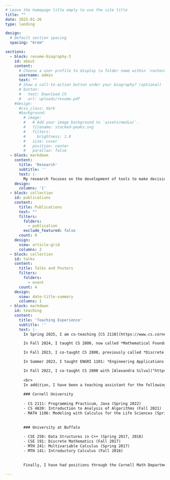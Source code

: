 ```yaml
---
# Leave the homepage title empty to use the site title
title: ""
date: 2025-01-26
type: landing

design:
  # Default section spacing
  spacing: "6rem"

sections:
  - block: resume-biography-3
    id: about
    content:
      # Choose a user profile to display (a folder name within `content/authors/`)
      username: admin
      text: ""
      # Show a call-to-action button under your biography? (optional)
      # button:
      #   text: Download CV
      #   url: uploads/resume.pdf
    #design:
      #css_class: dark
      #background:
        # image:
        #   # Add your image background to `assets/media/`.
        #   filename: stacked-peaks.svg
        #   filters:
        #     brightness: 1.0
        #   size: cover
        #   position: center
        #   parallax: false
  - block: markdown
    content:
      title: 'Research'
      subtitle: ''
      text: |-
        My research focuses on the development of tools to make decisions with societal implications. This ranges from developing algorithms for online team formation, finding ways to fairly distribute goods in settings such as public health and education where the normative allocation criteria are often at odds, and using statistical tools from causal inference to estimate the effectiveness of an intervention that propogates through a social interference network. I seek to understand the combinatorial structure inherent in all of these problems so that I can leverage it to design better algorithms and estimators. 
    design:
      columns: '1'
  - block: collection
    id: publications
    content:
      title: Publications
      text: ""
      filters:
        folders:
          - publication
        exclude_featured: false
      count: 0
    design:
      view: article-grid
      columns: 2
  - block: collection
    id: talks
    content:
      title: Talks and Posters
      filters:
        folders:
          - event
      count: 4
    design:
      view: date-title-summary
      columns: 1
  - block: markdown
    id: teaching
    content: 
      title: 'Teaching Experience'
      subtitle: ''
      text: |-
        In Spring 2025, I am co-teaching [CS 2110](https://www.cs.cornell.edu/courses/cs2110/2025sp/): *Object-Oriented Programming and Data Structures* with [Curran Muhlberger](https://www.cs.cornell.edu/~curran/). 

        In Fall 2024, I taught CS 2800, now called *Mathematical Foundations of Computing*.

        In Fall 2023, I co-taught CS 2800, previously called *Discrete Structures* with [Noah Stephens-Davidowitz](https://www.noahsd.com/).

        In Summer 2023, I taught ENGRI 1101: *Engineering Applications of Operations Research* as part of Cornell's [Pre-Collegiate Summer Scholars Program](https://sce.cornell.edu/courses/roster/pssp).

        In Fall 2022, I co-taught CS 2800 with [Alexandra Silva]("https://alexandrasilva.org/#/main.html").
        
        <br>
        In addition, I have been a teaching assistant for the following courses:
        
        ### Cornell University
        
        - CS 2111: Programming Practicum, Java (Spring 2022)
        - CS 4820: Introduction to Analysis of Algorithms (Fall 2021)
        - MATH 1106: Modeling with Calculus for the Life Sciences (Spring 2020, 2021)
        
        
        ### University at Buffalo
        
        - CSE 250: Data Structures in C++ (Spring 2017, 2018)
        - CSE 191: Discrete Mathematics (Fall 2017)
        - MTH 241: Multivariable Calculus (Spring 2017)
        - MTH 141: Introductory Calculus (Fall 2016)
        
        
        Finally, I have had positions through the Cornell Math Department's [Active Learning Initiative](https://e.math.cornell.edu/sites/activelearn/) and the Cornell Computer Science Department to develop [course materials](materials/about/).
      
---
```

